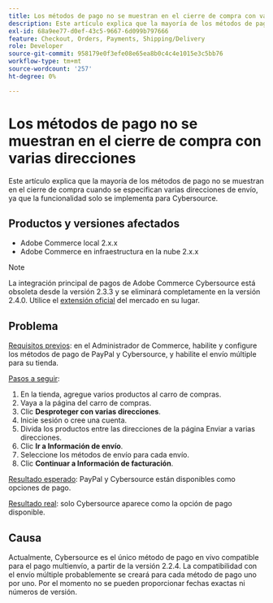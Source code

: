 ```yaml
---
title: Los métodos de pago no se muestran en el cierre de compra con varias direcciones
description: Este artículo explica que la mayoría de los métodos de pago no se muestran en el cierre de compra cuando se especifican varias direcciones de envío, ya que la funcionalidad solo se implementa para Cybersource.
exl-id: 68a9ee77-d0ef-43c5-9667-6d099b797666
feature: Checkout, Orders, Payments, Shipping/Delivery
role: Developer
source-git-commit: 958179e0f3efe08e65ea8b0c4c4e1015e3c5bb76
workflow-type: tm+mt
source-wordcount: '257'
ht-degree: 0%

---
```


# Los métodos de pago no se muestran en el cierre de compra con varias direcciones

Este artículo explica que la mayoría de los métodos de pago no se muestran en el cierre de compra cuando se especifican varias direcciones de envío, ya que la funcionalidad solo se implementa para Cybersource.

## Productos y versiones afectados

* Adobe Commerce local 2.x.x
* Adobe Commerce en infraestructura en la nube 2.x.x

>[!NOTE]
>
>La integración principal de pagos de Adobe Commerce Cybersource está obsoleta desde la versión 2.3.3 y se eliminará completamente en la versión 2.4.0. Utilice el [extensión oficial](https://marketplace.magento.com/cybersource-global-payment-management.html) del mercado en su lugar.

## Problema

<u>Requisitos previos</u>: en el Administrador de Commerce, habilite y configure los métodos de pago de PayPal y Cybersource, y habilite el envío múltiple para su tienda.

<u>Pasos a seguir</u>:

1. En la tienda, agregue varios productos al carro de compras.
1. Vaya a la página del carro de compras.
1. Clic **Desproteger con varias direcciones**.
1. Inicie sesión o cree una cuenta.
1. Divida los productos entre las direcciones de la página Enviar a varias direcciones.
1. Clic **Ir a Información de envío**.
1. Seleccione los métodos de envío para cada envío.
1. Clic **Continuar a Información de facturación**.

<u>Resultado esperado</u>: PayPal y Cybersource están disponibles como opciones de pago.

<u>Resultado real</u>: solo Cybersource aparece como la opción de pago disponible.

## Causa

Actualmente, Cybersource es el único método de pago en vivo compatible para el pago multienvío, a partir de la versión 2.2.4. La compatibilidad con el envío múltiple probablemente se creará para cada método de pago uno por uno. Por el momento no se pueden proporcionar fechas exactas ni números de versión.
